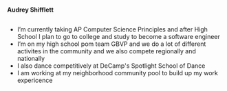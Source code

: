 #### Audrey Shifflett 
##


-  I’m currently taking AP Computer Science Principles and after High School I plan to go to college and study to become a software engineer
-  I’m on my high school pom team GBVP and we do a lot of different activites in the community and we also compete regionally and nationally 
-  I also dance competitively at DeCamp's Spotlight School of Dance 
-  I am working at my neighborhood community pool to build up my work expericence
  

